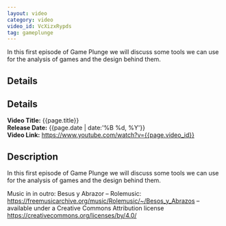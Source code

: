 ```yaml
---
layout: video
category: video
video_id: VcXizxRypds
tag: gameplunge
---
```

In this first episode of Game Plunge we will discuss some tools we can use for the analysis of games and the design behind them.
<!--content-->

## Details
## Details
**Video Title:** {{page.title}}  
**Release Date:**  {{page.date | date:'%B %d, %Y'}}  
**Video Link:** <https://www.youtube.com/watch?v={{page.video_id}}>  


## Description
In this first episode of Game Plunge we will discuss some tools we can use for the analysis of games and the design behind them.

Music in in outro:
Besus y Abrazor – Rolemusic: <https://freemusicarchive.org/music/Rolemusic/~/Besos_y_Abrazos> – available under a Creative Commons Attribution license <https://creativecommons.org/licenses/by/4.0/>
